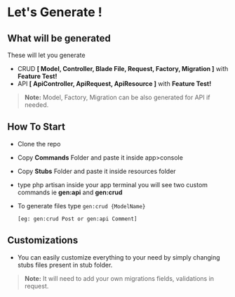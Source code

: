 # Let's Generate !

## What will be generated

These will let you generate
- CRUD **[ Model, Controller, Blade File, Request, Factory, Migration ]** with **Feature Test!**
- API  **[ ApiController, ApiRequest, ApiResource ]** with **Feature Test!**
 > **Note:** Model, Factory, Migration can be also generated for API if needed.


## How To Start
- Clone the repo
- Copy **Commands** Folder and paste it inside app>console

- Copy **Stubs** Folder and paste it inside resources folder 
- type php artisan inside your app terminal you will see two custom commands ie **gen:api** and **gen:crud**
- To generate files type ``gen:crud {ModelName} ``

	``[eg: gen:crud Post or gen:api Comment]``

## Customizations

- You can easily customize everything to your need by simply changing stubs files present in stub folder.
 > **Note:** It will need to add your own migrations fields, validations in request.
